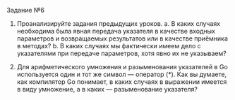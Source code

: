 Задание №6

1. Проанализируйте задания предыдущих уроков.
a. В каких случаях необходима была явная передача указателя в качестве входных параметров и возвращаемых результатов или в качестве приёмника в методах?
b. В каких случаях мы фактически имеем дело с указателями при передаче параметров, хотя явно их не указываем?

2. Для арифметического умножения и разыменования указателей в Go используется один и тот же символ — оператор (*). Как вы думаете, как компилятор Go понимает, в каких случаях в выражении имеется в виду умножение, а в каких — разыменование указателя?